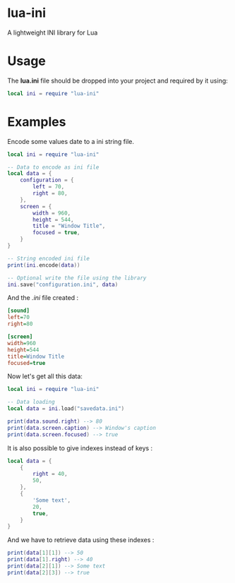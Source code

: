 # lua-ini
A lightweight INI library for Lua

# Usage
The **lua.ini** file should be dropped into your project and required by it using:

```lua
local ini = require "lua-ini"
```

# Examples
Encode some values date to a ini string file.

```lua
local ini = require "lua-ini"

-- Data to encode as ini file
local data = {
	configuration = {
		left = 70,
		right = 80,
	},
	screen = {
		width = 960,
		height = 544,
		title = "Window Title",
		focused = true,
	}
}

-- String encoded ini file
print(ini.encode(data))

-- Optional write the file using the library
ini.save("configuration.ini", data)
```
And the *.ini* file created :
```ini
[sound]
left=70
right=80

[screen]
width=960
height=544
title=Window Title
focused=true
```

Now let's get all this data:

```lua
local ini = require "lua-ini"

-- Data loading
local data = ini.load("savedata.ini")

print(data.sound.right) --> 80
print(data.screen.caption) --> Window's caption
print(data.screen.focused) --> true
````

It is also possible to give indexes instead of keys :

```lua
local data = {
	{
		right = 40,
		50,
	},
	{
		'Some text',
		20,
		true,
	}
}
````

And we have to retrieve data using these indexes :

```lua
print(data[1][1]) --> 50
print(data[1].right) --> 40
print(data[2][1]) --> Some text
print(data[2][3]) --> true
````